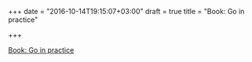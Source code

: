 +++
date = "2016-10-14T19:15:07+03:00"
draft = true
title = "Book: Go in practice"

+++

<p><a href="http://goinpracticebook.com">Book: Go in practice</a></p>

